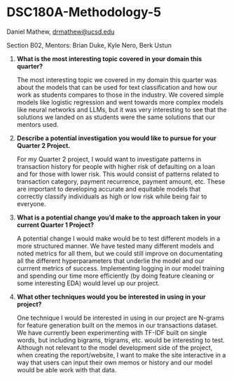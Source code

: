 # DSC180A-Methodology-5

Daniel Mathew, drmathew@ucsd.edu

Section B02, Mentors: Brian Duke, Kyle Nero, Berk Ustun

1. **What is the most interesting topic covered in your domain this quarter?**

   The most interesting topic we covered in my domain this quarter was about the models that can be used for text classification and how our work as students compares to those in the industry. We covered simple models like logistic regression and went towards more complex models like neural networks and LLMs, but it was very interesting to see that the solutions we landed on as students were the same solutions that our mentors used.

2. **Describe a potential investigation you would like to pursue for your Quarter 2 Project.**

   For my Quarter 2 project, I would want to investigate patterns in transaction history for people with higher risk of defaulting on a loan and for those with lower risk. This would consist of patterns related to transaction category, payment recurrence, payment amount, etc. These are important to developing accurate and equitable models that correctly classify individuals as high or low risk while being fair to everyone.

4. **What is a potential change you’d make to the approach taken in your current Quarter 1 Project?**

   A potential change I would make would be to test different models in a more structured manner. We have tested many different models and noted metrics for all them, but we could still improve on documentating all the different hyperparameters that underlie the model and our currrent metrics of success. Implementing logging in our model training and spending our time more efficiently (by doing feature cleaning or some interesting EDA) would level up our project.

4. **What other techniques would you be interested in using in your project?**

   One technique I would be interested in using in our project are N-grams for feature generation built on the memos in our transactions dataset. We have currently been experimenting with TF-IDF built on single words, but including bigrams, trigrams, etc. would be interesting to test. Although not relevant to the model development side of the project, when creating the report/website, I want to make the site interactive in a way that users can input their own memos or history and our model would be able work with that data. 
